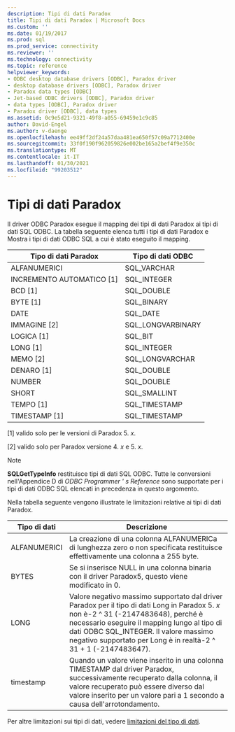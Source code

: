 ```yaml
---
description: Tipi di dati Paradox
title: Tipi di dati Paradox | Microsoft Docs
ms.custom: ''
ms.date: 01/19/2017
ms.prod: sql
ms.prod_service: connectivity
ms.reviewer: ''
ms.technology: connectivity
ms.topic: reference
helpviewer_keywords:
- ODBC desktop database drivers [ODBC], Paradox driver
- desktop database drivers [ODBC], Paradox driver
- Paradox data types [ODBC]
- Jet-based ODBC drivers [ODBC], Paradox driver
- data types [ODBC], Paradox driver
- Paradox driver [ODBC], data types
ms.assetid: 0c9e5d21-9321-49f8-a055-69459e1c9c85
author: David-Engel
ms.author: v-daenge
ms.openlocfilehash: ee49ff2df24a57daa481ea650f57c09a7712400e
ms.sourcegitcommit: 33f0f190f962059826e002be165a2bef4f9e350c
ms.translationtype: MT
ms.contentlocale: it-IT
ms.lasthandoff: 01/30/2021
ms.locfileid: "99203512"
---
```

# <a name="paradox-data-types"></a>Tipi di dati Paradox
Il driver ODBC Paradox esegue il mapping dei tipi di dati Paradox ai tipi di dati SQL ODBC. La tabella seguente elenca tutti i tipi di dati Paradox e Mostra i tipi di dati ODBC SQL a cui è stato eseguito il mapping.  
  
|Tipo di dati Paradox|Tipo di dati ODBC|  
|-----------------------|--------------------|  
|ALFANUMERICI|SQL_VARCHAR|  
|INCREMENTO AUTOMATICO [1]|SQL_INTEGER|  
|BCD [1]|SQL_DOUBLE|  
|BYTE [1]|SQL_BINARY|  
|DATE|SQL_DATE|  
|IMMAGINE [2]|SQL_LONGVARBINARY|  
|LOGICA [1]|SQL_BIT|  
|LONG [1]|SQL_INTEGER|  
|MEMO [2]|SQL_LONGVARCHAR|  
|DENARO [1]|SQL_DOUBLE|  
|NUMBER|SQL_DOUBLE|  
|SHORT|SQL_SMALLINT|  
|TEMPO [1]|SQL_TIMESTAMP|  
|TIMESTAMP [1]|SQL_TIMESTAMP|  
  
 [1] valido solo per le versioni di Paradox 5. *x*.  
  
 [2] valido solo per Paradox versione 4. *x* e 5. *x*.  
  
> [!NOTE]  
>  **SQLGetTypeInfo** restituisce tipi di dati SQL ODBC. Tutte le conversioni nell'Appendice D di *ODBC Programmer ' s Reference* sono supportate per i tipi di dati ODBC SQL elencati in precedenza in questo argomento.  
  
 Nella tabella seguente vengono illustrate le limitazioni relative ai tipi di dati Paradox.  
  
|Tipo di dati|Descrizione|  
|---------------|-----------------|  
|ALFANUMERICI|La creazione di una colonna ALFANUMERICa di lunghezza zero o non specificata restituisce effettivamente una colonna a 255 byte.|  
|BYTES|Se si inserisce NULL in una colonna binaria con il driver Paradox5, questo viene modificato in 0.|  
|LONG|Valore negativo massimo supportato dal driver Paradox per il tipo di dati Long in Paradox 5. *x* non è-2 ^ 31 (-2147483648), perché è necessario eseguire il mapping lungo al tipo di dati ODBC SQL_INTEGER. Il valore massimo negativo supportato per Long è in realtà-2 ^ 31 + 1 (-2147483647).|  
|timestamp|Quando un valore viene inserito in una colonna TIMESTAMP dal driver Paradox, successivamente recuperato dalla colonna, il valore recuperato può essere diverso dal valore inserito per un valore pari a 1 secondo a causa dell'arrotondamento.|  
  
 Per altre limitazioni sui tipi di dati, vedere [limitazioni del tipo di dati](../../odbc/microsoft/data-type-limitations.md).
